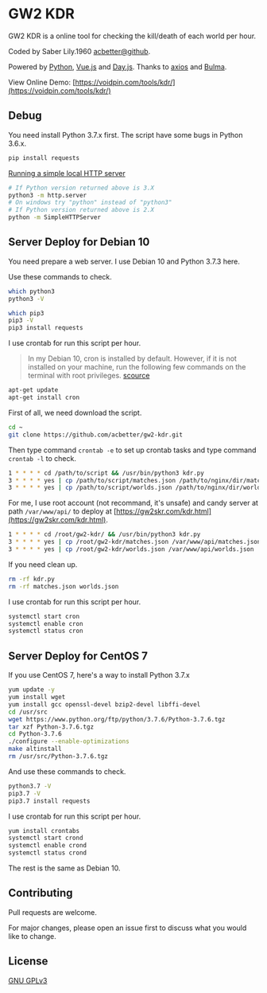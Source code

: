 # GW2 KDR

GW2 KDR is a online tool for checking the kill/death of each world per hour.

Coded by Saber Lily.1960 [acbetter@github](https://github.com/acbetter).

Powered by [Python](https://www.python.org/), [Vue.js](https://github.com/vuejs/vue) and [Day.js](https://github.com/iamkun/dayjs/). Thanks to [axios](https://github.com/axios/axios) and [Bulma](https://bulma.io/).

View Online Demo: [https://voidpin.com/tools/kdr/](https://voidpin.com/tools/kdr/)

## Debug

You need install Python 3.7.x first. The script have some bugs in Python 3.6.x.

```bash
pip install requests
```

[Running a simple local HTTP server](https://developer.mozilla.org/en-US/docs/Learn/Common_questions/set_up_a_local_testing_server)

```bash
# If Python version returned above is 3.X
python3 -m http.server
# On windows try "python" instead of "python3"
# If Python version returned above is 2.X
python -m SimpleHTTPServer
```

## Server Deploy for Debian 10

You need prepare a web server. I use Debian 10 and Python 3.7.3 here.

Use these commands to check.

```bash
which python3
python3 -V

which pip3
pip3 -V
pip3 install requests
```

I use crontab for run this script per hour.

> In my Debian 10, cron is installed by default. However, if it is not installed on your machine, run the following few commands on the terminal with root privileges. [scource](https://vitux.com/how-to-setup-a-cron-job-in-debian-10/)

```bash
apt-get update
apt-get install cron
```

First of all, we need download the script.

```bash
cd ~
git clone https://github.com/acbetter/gw2-kdr.git
```

Then type command `crontab -e` to set up crontab tasks and type command `crontab -l` to check.

```bash
1 * * * * cd /path/to/script && /usr/bin/python3 kdr.py
3 * * * * yes | cp /path/to/script/matches.json /path/to/nginx/dir/matches.json
3 * * * * yes | cp /path/to/script/worlds.json /path/to/nginx/dir/worlds.json
```

For me, I use root account (not recommand, it's unsafe) and candy server at path `/var/www/api/` to deploy at [https://gw2skr.com/kdr.html](https://gw2skr.com/kdr.html).

```bash
1 * * * * cd /root/gw2-kdr/ && /usr/bin/python3 kdr.py
3 * * * * yes | cp /root/gw2-kdr/matches.json /var/www/api/matches.json
3 * * * * yes | cp /root/gw2-kdr/worlds.json /var/www/api/worlds.json
```

If you need clean up.

```bash
rm -rf kdr.py
rm -rf matches.json worlds.json
```

I use crontab for run this script per hour.

```bash
systemctl start cron
systemctl enable cron
systemctl status cron
```

## Server Deploy for CentOS 7

If you use CentOS 7, here's a way to install Python 3.7.x

```bash
yum update -y
yum install wget
yum install gcc openssl-devel bzip2-devel libffi-devel
cd /usr/src
wget https://www.python.org/ftp/python/3.7.6/Python-3.7.6.tgz
tar xzf Python-3.7.6.tgz
cd Python-3.7.6
./configure --enable-optimizations
make altinstall
rm /usr/src/Python-3.7.6.tgz
```

And use these commands to check.

```bash
python3.7 -V
pip3.7 -V
pip3.7 install requests
```

I use crontab for run this script per hour.

```bash
yum install crontabs
systemctl start crond
systemctl enable crond
systemctl status crond
```

The rest is the same as Debian 10.

## Contributing

Pull requests are welcome.

For major changes, please open an issue first to discuss what you would like to change.

## License

[GNU GPLv3](https://choosealicense.com/licenses/gpl-3.0/)
